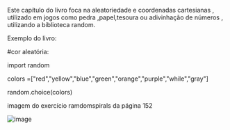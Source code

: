 Este capítulo do livro foca na aleatoriedade e coordenadas cartesianas , utilizado em jogos como pedra ,papel,tesoura ou adivinhação de números , utilizando a biblioteca random.

Exemplo do livro:

#cor aleatória:

import random

colors =["red","yellow","blue","green","orange","purple","while","gray"]

random.choice(colors)



imagem do exercício ramdomspirals da página 152


![image](https://github.com/user-attachments/assets/acd1eb3d-7c91-4d3b-9925-8dbb26bfcb3c)
